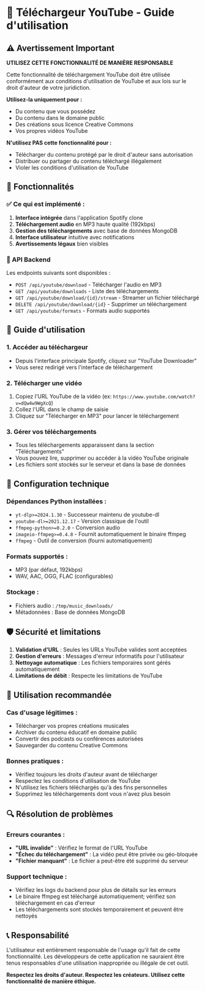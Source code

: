 # 🎵 Téléchargeur YouTube - Guide d'utilisation

## ⚠️ Avertissement Important

**UTILISEZ CETTE FONCTIONNALITÉ DE MANIÈRE RESPONSABLE**

Cette fonctionnalité de téléchargement YouTube doit être utilisée conformément aux conditions d'utilisation de YouTube et aux lois sur le droit d'auteur de votre juridiction. 

**Utilisez-la uniquement pour :**
- Du contenu que vous possédez
- Du contenu dans le domaine public
- Des créations sous licence Creative Commons
- Vos propres vidéos YouTube

**N'utilisez PAS cette fonctionnalité pour :**
- Télécharger du contenu protégé par le droit d'auteur sans autorisation
- Distribuer ou partager du contenu téléchargé illégalement
- Violer les conditions d'utilisation de YouTube

## 🚀 Fonctionnalités

### ✅ Ce qui est implémenté :

1. **Interface intégrée** dans l'application Spotify clone
2. **Téléchargement audio** en MP3 haute qualité (192kbps)
3. **Gestion des téléchargements** avec base de données MongoDB
4. **Interface utilisateur** intuitive avec notifications
5. **Avertissements légaux** bien visibles

### 🔧 API Backend

Les endpoints suivants sont disponibles :

- `POST /api/youtube/download` - Télécharger l'audio en MP3
- `GET /api/youtube/downloads` - Liste des téléchargements
- `GET /api/youtube/download/{id}/stream` - Streamer un fichier téléchargé
- `DELETE /api/youtube/download/{id}` - Supprimer un téléchargement
- `GET /api/youtube/formats` - Formats audio supportés

## 📱 Guide d'utilisation

### 1. Accéder au téléchargeur
- Depuis l'interface principale Spotify, cliquez sur "YouTube Downloader"
- Vous serez redirigé vers l'interface de téléchargement

### 2. Télécharger une vidéo
1. Copiez l'URL YouTube de la vidéo (ex: `https://www.youtube.com/watch?v=dQw4w9WgXcQ`)
2. Collez l'URL dans le champ de saisie
3. Cliquez sur "Télécharger en MP3" pour lancer le téléchargement

### 3. Gérer vos téléchargements
- Tous les téléchargements apparaissent dans la section "Téléchargements"
- Vous pouvez lire, supprimer ou accéder à la vidéo YouTube originale
- Les fichiers sont stockés sur le serveur et dans la base de données

## 🔧 Configuration technique

### Dépendances Python installées :
- `yt-dlp>=2024.1.30` - Successeur maintenu de youtube-dl
- `youtube-dl>=2021.12.17` - Version classique de l'outil
- `ffmpeg-python>=0.2.0` - Conversion audio
- `imageio-ffmpeg>=0.4.8` - Fournit automatiquement le binaire ffmpeg
- `ffmpeg` - Outil de conversion (fourni automatiquement)

### Formats supportés :
- MP3 (par défaut, 192kbps)
- WAV, AAC, OGG, FLAC (configurables)

### Stockage :
- Fichiers audio : `/tmp/music_downloads/`
- Métadonnées : Base de données MongoDB

## 🛡️ Sécurité et limitations

1. **Validation d'URL** : Seules les URLs YouTube valides sont acceptées
2. **Gestion d'erreurs** : Messages d'erreur informatifs pour l'utilisateur
3. **Nettoyage automatique** : Les fichiers temporaires sont gérés automatiquement
4. **Limitations de débit** : Respecte les limitations de YouTube

## 🎯 Utilisation recommandée

### Cas d'usage légitimes :
- Télécharger vos propres créations musicales
- Archiver du contenu éducatif en domaine public
- Convertir des podcasts ou conférences autorisées
- Sauvegarder du contenu Creative Commons

### Bonnes pratiques :
- Vérifiez toujours les droits d'auteur avant de télécharger
- Respectez les conditions d'utilisation de YouTube
- N'utilisez les fichiers téléchargés qu'à des fins personnelles
- Supprimez les téléchargements dont vous n'avez plus besoin

## 🔍 Résolution de problèmes

### Erreurs courantes :
- **"URL invalide"** : Vérifiez le format de l'URL YouTube
- **"Échec du téléchargement"** : La vidéo peut être privée ou géo-bloquée
- **"Fichier manquant"** : Le fichier a peut-être été supprimé du serveur

### Support technique :
- Vérifiez les logs du backend pour plus de détails sur les erreurs
- Le binaire ffmpeg est téléchargé automatiquement; vérifiez son téléchargement en cas d'erreur
- Les téléchargements sont stockés temporairement et peuvent être nettoyés

## 📞 Responsabilité

L'utilisateur est entièrement responsable de l'usage qu'il fait de cette fonctionnalité. Les développeurs de cette application ne sauraient être tenus responsables d'une utilisation inappropriée ou illégale de cet outil.

**Respectez les droits d'auteur. Respectez les créateurs. Utilisez cette fonctionnalité de manière éthique.**